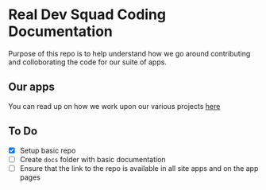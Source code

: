 # Real Dev Squad Coding Documentation

Purpose of this repo is to help understand how we go around contributing and colloborating the code for our suite of apps.

## Our apps

You can read up on how we work upon our various projects [here](/apps)

## To Do
- [x] Setup basic repo
- [ ] Create `docs` folder with basic documentation
- [ ] Ensure that the link to the repo is available in all site apps and on the app pages
